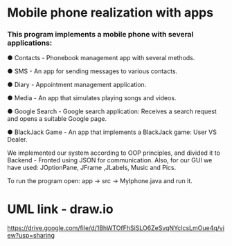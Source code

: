 # Mobile phone realization with apps

### This program implements a mobile phone with several applications:

● Contacts - Phonebook management app with several methods.

● SMS - An app for sending messages to various contacts.

● Diary - Appointment management application.

● Media - An app that simulates playing songs and videos.

● Google Search - Google search application: Receives a search request and opens a suitable Google page.

● BlackJack Game - An app that implements a BlackJack game: User VS Dealer.

We implemented our system according to OOP principles, and divided it to Backend - Fronted using JSON for communication.
Also, for our GUI we have used: JOptionPane, JFrame ,JLabels, Music and Pics.  

To run the program open: app -> src -> MyIphone.java and run it.

# UML link - draw.io

https://drive.google.com/file/d/1BhWTOfFhSiSLO6ZeSvqNYclcsLmOue4q/view?usp=sharing
